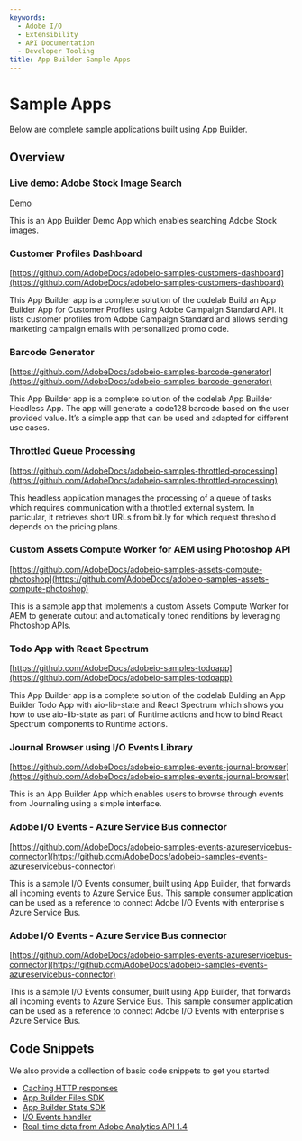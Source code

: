 ```yaml
---
keywords:
  - Adobe I/O
  - Extensibility
  - API Documentation
  - Developer Tooling
title: App Builder Sample Apps  
---
```


# Sample Apps

Below are complete sample applications built using App Builder.

## Overview

<DiscoverBlock slots="heading, link, text" width="100%" />

### Live demo: Adobe Stock Image Search

[Demo](./demo.md)

This is an App Builder Demo App which enables searching Adobe Stock images.

<DiscoverBlock slots="heading, link, text" width="100%" />

### Customer Profiles Dashboard

[https://github.com/AdobeDocs/adobeio-samples-customers-dashboard](https://github.com/AdobeDocs/adobeio-samples-customers-dashboard)

This App Builder app is a complete solution of the codelab Build an App Builder App for Customer Profiles using Adobe Campaign Standard API. It lists customer profiles from Adobe Campaign Standard and allows sending marketing campaign emails with personalized promo code.
 

<DiscoverBlock slots="heading, link, text" width="100%" />

### Barcode Generator

[https://github.com/AdobeDocs/adobeio-samples-barcode-generator](https://github.com/AdobeDocs/adobeio-samples-barcode-generator)

This App Builder app is a complete solution of the codelab App Builder Headless App. The app will generate a code128 barcode based on the user provided value. It’s a simple app that can be used and adapted for different use cases.


<DiscoverBlock slots="heading, link, text" width="100%" />

### Throttled Queue Processing

[https://github.com/AdobeDocs/adobeio-samples-throttled-processing](https://github.com/AdobeDocs/adobeio-samples-throttled-processing)

This headless application manages the processing of a queue of tasks which requires communication with a throttled external system. In particular, it retrieves short URLs from bit.ly for which request threshold depends on the pricing plans.


<DiscoverBlock slots="heading, link, text" width="100%" />

### Custom Assets Compute Worker for AEM using Photoshop API 

[https://github.com/AdobeDocs/adobeio-samples-assets-compute-photoshop](https://github.com/AdobeDocs/adobeio-samples-assets-compute-photoshop)

This is a sample app that implements a custom Assets Compute Worker for AEM to generate cutout and automatically toned renditions by leveraging Photoshop APIs.


<DiscoverBlock slots="heading, link, text" width="100%" />

### Todo App with React Spectrum

[https://github.com/AdobeDocs/adobeio-samples-todoapp](https://github.com/AdobeDocs/adobeio-samples-todoapp)
 
This App Builder app is a complete solution of the codelab Bulding an App Builder Todo App with aio-lib-state and React Spectrum which shows you how to use aio-lib-state as part of Runtime actions and how to bind React Spectrum components to Runtime actions.


<DiscoverBlock slots="heading, link, text" width="100%" />

### Journal Browser using I/O Events Library

[https://github.com/AdobeDocs/adobeio-samples-events-journal-browser](https://github.com/AdobeDocs/adobeio-samples-events-journal-browser)

This is an App Builder App which enables users to browse through events from Journaling using a simple interface.

### Adobe I/O Events - Azure Service Bus connector

[https://github.com/AdobeDocs/adobeio-samples-events-azureservicebus-connector](https://github.com/AdobeDocs/adobeio-samples-events-azureservicebus-connector)

This is a sample I/O Events consumer, built using App Builder, that forwards all incoming events to Azure Service Bus. This sample consumer application can be used as a reference to connect Adobe I/O Events with enterprise's Azure Service Bus.


<DiscoverBlock slots="heading, link, text" width="100%" />

### Adobe I/O Events - Azure Service Bus connector

[https://github.com/AdobeDocs/adobeio-samples-events-azureservicebus-connector](https://github.com/AdobeDocs/adobeio-samples-events-azureservicebus-connector)

This is a sample I/O Events consumer, built using App Builder, that forwards all incoming events to Azure Service Bus. This sample consumer application can be used as a reference to connect Adobe I/O Events with enterprise's Azure Service Bus.

## Code Snippets

We also provide a collection of basic code snippets to get you started: 

* [Caching HTTP responses](code-snippets/index.md)
* [App Builder Files SDK](code-snippets/files.md)
* [App Builder State SDK](code-snippets/state.md)
* [I/O Events handler](code-snippets/events.md)
* [Real-time data from Adobe Analytics API 1.4](code-snippets/analytics.md)
